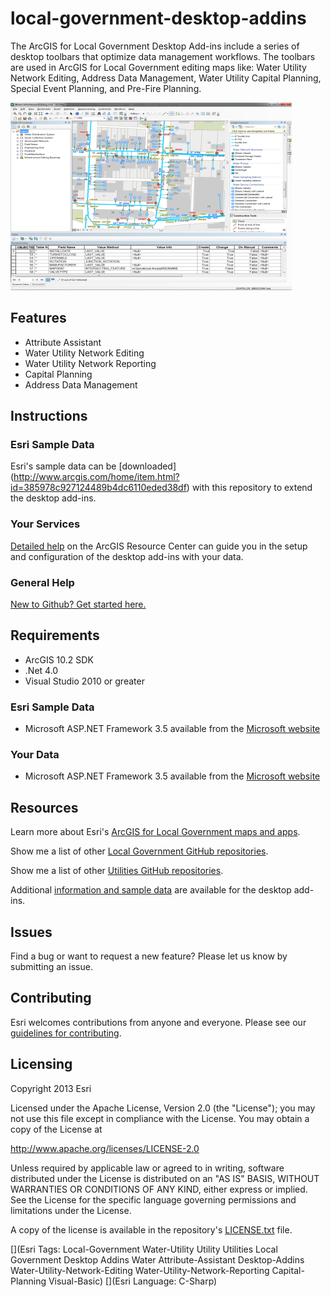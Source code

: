 # local-government-desktop-addins

The ArcGIS for Local Government Desktop Add-ins include a series of desktop toolbars that optimize data management workflows. The toolbars are used in ArcGIS for Local Government editing maps like: Water Utility Network Editing, Address Data Management, Water Utility Capital Planning, Special Event Planning, and Pre-Fire Planning.

![Image of Desktop Add-ins](local-government-desktop-addins.png "Desktop Add-ins")

## Features

* Attribute Assistant
* Water Utility Network Editing
* Water Utility Network Reporting
* Capital Planning
* Address Data Management

## Instructions

### Esri Sample Data

Esri's sample data can be [downloaded] (http://www.arcgis.com/home/item.html?id=385978c927124489b4dc6110eded38df) with this repository to extend the desktop add-ins.

### Your Services

[Detailed help](http://www.arcgis.com/home/item.html?id=1835f8dbd35247369d4281d8914c48ca/)
on the ArcGIS Resource Center can guide you in the setup and configuration of the desktop add-ins with your data.

### General Help
[New to Github? Get started here.](http://htmlpreview.github.com/?https://github.com/Esri/esri.github.com/blob/master/help/esri-getting-to-know-github.html)

## Requirements

* ArcGIS 10.2 SDK
* .Net 4.0
* Visual Studio 2010 or greater


### Esri Sample Data

* Microsoft ASP.NET Framework 3.5 available from the [Microsoft website](http://www.microsoft.com/en-us/download/details.aspx?id=17851)

### Your Data

* Microsoft ASP.NET Framework 3.5 available from the [Microsoft website](http://www.microsoft.com/en-us/download/details.aspx?id=17851)

## Resources

Learn more about Esri's [ArcGIS for Local Government maps and apps](http://solutions.arcgis.com/local-government/).

Show me a list of other [Local Government GitHub repositories](http://esri.github.io/#Local-Government).

Show me a list of other [Utilities GitHub repositories](http://esri.github.io/#Utilities).

Additional [information and sample data](http://www.arcgis.com/home/item.html?id=385978c927124489b4dc6110eded38df)
are available for the desktop add-ins.

## Issues

Find a bug or want to request a new feature?  Please let us know by submitting an issue.

## Contributing

Esri welcomes contributions from anyone and everyone.
Please see our [guidelines for contributing](https://github.com/esri/contributing).

## Licensing

Copyright 2013 Esri

Licensed under the Apache License, Version 2.0 (the "License");
you may not use this file except in compliance with the License.
You may obtain a copy of the License at

   http://www.apache.org/licenses/LICENSE-2.0

Unless required by applicable law or agreed to in writing, software
distributed under the License is distributed on an "AS IS" BASIS,
WITHOUT WARRANTIES OR CONDITIONS OF ANY KIND, either express or implied.
See the License for the specific language governing permissions and
limitations under the License.

A copy of the license is available in the repository's
[LICENSE.txt](LICENSE.txt) file.

[](Esri Tags: Local-Government Water-Utility Utility Utilities Local Government Desktop Addins Water Attribute-Assistant Desktop-Addins Water-Utility-Network-Editing Water-Utility-Network-Reporting Capital-Planning Visual-Basic)
[](Esri Language: C-Sharp)